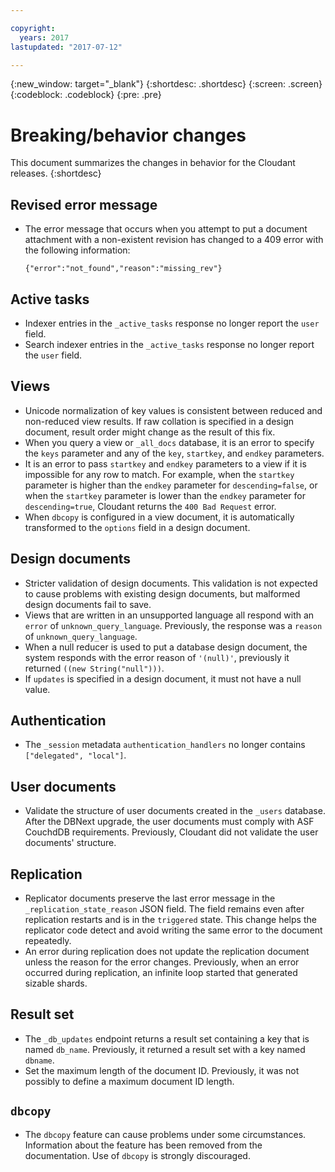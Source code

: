 ```yaml
---

copyright:
  years: 2017
lastupdated: "2017-07-12"

---
```


{:new_window: target="_blank"}
{:shortdesc: .shortdesc}
{:screen: .screen}
{:codeblock: .codeblock}
{:pre: .pre}

<!-- Acrolinx: 2017-07-12 -->

# Breaking/behavior changes

This document summarizes the changes in behavior for the Cloudant releases. 
{:shortdesc}

## Revised error message

-	The error message that occurs when you attempt to put a document attachment with a non-existent revision has changed to a 409 error with the following information:

	```
	{"error":"not_found","reason":"missing_rev"}
	``` 

## Active tasks

-   Indexer entries in the `_active_tasks` response no longer report the `user` field.
-   Search indexer entries in the `_active_tasks` response no longer report the `user` field.

## Views

-   Unicode normalization of key values is consistent between reduced and non-reduced view results. If raw collation is specified in a design document, result order might change as the result of this fix.
-   When you query a view or `_all_docs` database, it is an error to specify the `keys` parameter and any of the `key`, `startkey`, and `endkey` parameters.
-   It is an error to pass `startkey` and `endkey` parameters to a view if it is impossible for any row to match. For example, when the `startkey` parameter is higher than the `endkey` parameter for `descending=false`, or when the `startkey` parameter is lower than the `endkey` parameter for `descending=true`, Cloudant returns the `400 Bad Request` error.
-   When `dbcopy` is configured in a view document, it is automatically transformed to the `options` field in a design document. 

## Design documents

-   Stricter validation of design documents. This validation is not expected to cause problems with existing design documents, but malformed design documents fail to save.
-   Views that are written in an unsupported language all respond with an `error` of `unknown_query_language`. Previously, the response was a `reason` of `unknown_query_language`.
-   When a null reducer is used to put a database design document, the system responds with the error reason of `'(null)'`, previously it returned `((new String("null")))`.
-   If `updates` is specified in a design document, it must not have a null value.

## Authentication

-   The `_session` metadata `authentication_handlers` no longer contains `["delegated", "local"]`.

## User documents

-   Validate the structure of user documents created in the `_users` database. After the DBNext upgrade, the user documents must comply with ASF CouchdDB requirements. Previously, Cloudant did not validate the user documents' structure. 

## Replication 

-   Replicator documents preserve the last error message in the `_replication_state_reason` JSON field. The field remains even after replication restarts and is in the `triggered` state. This change helps the replicator code detect and avoid writing the same error to the document repeatedly.
-   An error during replication does not update the replication document unless the reason for the error changes. Previously, when an error occurred during replication, an infinite loop started that generated sizable shards.  

## Result set

-   The `_db_updates` endpoint returns a result set containing a key that is named  `db_name`. Previously, it returned a result set with a key named `dbname`.
-   Set the maximum length of the document ID. Previously, it was not possibly to define a maximum document ID length.

## `dbcopy`

- The `dbcopy` feature can cause problems under some circumstances.
  Information about the feature has been removed from the documentation.
  Use of `dbcopy` is strongly discouraged.
